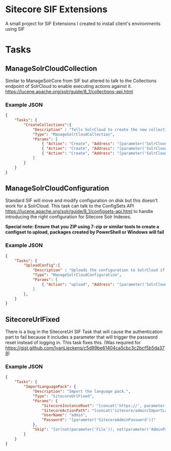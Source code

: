 # Sitecore SIF Extensions
A small project for SIF Extensions I created to install client's environments using SIF

# Tasks
## ManageSolrCloudCollection
Similar to ManageSolrCore from SIF but altered to talk to the Collections endpoint of SolrCloud to enable executing actions against it. https://lucene.apache.org/solr/guide/8_1/collections-api.html

### Example JSON
```json
{
    "Tasks": {
        "CreateCollections":{
			"Description" : "Tells SolrCloud to create the new collections.",
            "Type": "ManageSolrCloudCollection",
            "Params": [
                { "Action": "Create", "Address": "[parameter('SolrCloudUrl')]", "Arguments": { "name": "[variable('Core.Name')]", "numShards": "[parameter('NumberOfShards')]", "collection.configName": "[parameter('SolrCloudConfigName')]", "property.update.autoCreateFields": "false" } },
                { "Action": "Create", "Address": "[parameter('SolrCloudUrl')]", "Arguments": { "name": "[variable('Master.Name')]", "numShards": "[parameter('NumberOfShards')]", "collection.configName": "[parameter('SolrCloudConfigName')]", "property.update.autoCreateFields": "false" } },
                { "Action": "Create", "Address": "[parameter('SolrCloudUrl')]", "Arguments": { "name": "[variable('Web.Name')]", "numShards": "[parameter('NumberOfShards')]", "collection.configName": "[parameter('SolrCloudConfigName')]", "property.update.autoCreateFields": "false" } }
            ]
        }
    }
}
```

## ManageSolrCloudConfiguration
Standard SIF will move and modify configuration on disk but this doesn't work for a SolrCloud. This task can talk to the ConfigSets API https://lucene.apache.org/solr/guide/8_1/configsets-api.html to handle introducing the right configuration for Sitecore Solr Indexes.

**Special note: Ensure that you ZIP using 7-zip or similar tools to create a configset to upload, packages created by PowerShell or Windows will fail**

### Example JSON
```json
{
    "Tasks": {
        "UploadConfig":{
            "Description" : "Uploads the configuration to SolrCloud if it doesn't exist yet.",
            "Type": "ManageSolrCloudConfiguration",
            "Params": [
                { "Action": "upload", "Address": "[parameter('SolrCloudUrl')]", "Arguments": { "name": "[parameter('SolrCloudConfigName')]" }, "ConfigZipPath": "[parameter('SolrCloudConfigZipPath')]" }
            ]
        },
    }
}
```

## SitecoreUrlFixed
There is a bug in the SitecoreUrl SIF Task that will cause the authentication part to fail because it includes a parameter that will trigger the password reset instead of logging in. This task fixes this. (Was required for https://gist.github.com/IvanLieckens/c5d99be61404ca5cbc3c2bcf5b5da379)

### Example JSON
```json
{
    "Tasks": {
        "ImportLanguagePack": {
            "Description": "Import the language pack.",
            "Type": "SitecoreUrlFixed",
            "Params": {
                "SitecoreInstanceRoot": "[concat('https://', parameter('DnsName'))]",
                "SitecoreActionPath": "[concat('sitecore/admin/ImportLanguage.aspx?db=', parameter('Database'), '&file=', variable('File.QueryString'), '&lang=', parameter('Languages'))]",
                "UserName": "admin",
                "Password": "[parameter('SitecoreAdminPassword')]"
            },
            "Skip": "[or(not(parameter('File')), not(parameter('AdminPage')))]"
        }
    }
}
```